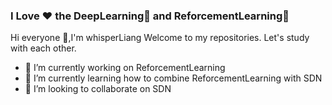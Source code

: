 ### I Love ❤ the DeepLearning🧠 and ReforcementLearning👀
Hi everyone 👋,I'm whisperLiang
Welcome to my repositories. Let's study with each other.



- 🔭 I’m currently working on ReforcementLearning
- 🌱 I’m currently learning how to combine ReforcementLearning with SDN
- 👯 I’m looking to collaborate on SDN

<!--
**whisperLiang/whisperLiang** is a ✨ _special_ ✨ repository because its `README.md` (this file) appears on your GitHub profile.

Here are some ideas to get you started:

- 🔭 I’m currently working on ...
- 🌱 I’m currently learning ...
- 👯 I’m looking to collaborate on ...
- 🤔 I’m looking for help with ...
- 💬 Ask me about ...
- 📫 How to reach me: ...
- 😄 Pronouns: ...
- ⚡ Fun fact: ...
-->

